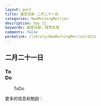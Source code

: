 ```yaml
---
layout: post
title: 晨恩日新 二月二十一日
categories: NewMorningMercies
description: day 21
keywords: 晨恩日新，保罗区普
comments: false
permalink: /library/NewMorningMercies/0221
---
```


## 二月二十一日

### To <br> Do

&emsp;&emsp;ToDo

更多的信息和勉励：[]()
